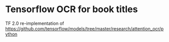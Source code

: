 # Tensorflow OCR for book titles

TF 2.0 re-implementation of https://github.com/tensorflow/models/tree/master/research/attention_ocr/python